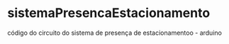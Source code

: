 # sistemaPresencaEstacionamento
 código do circuito do sistema de presença de estacionamentoo - arduino

